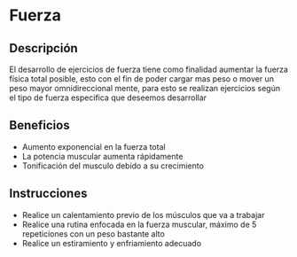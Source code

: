 # **Fuerza**



## Descripción 

El desarrollo de ejercicios de fuerza tiene como finalidad aumentar la fuerza física total posible, esto con el fin de poder cargar mas peso o mover un peso mayor omnidireccional mente, para esto se realizan ejercicios según el tipo de fuerza especifica que deseemos desarrollar



## Beneficios

- Aumento exponencial en la fuerza total
- La potencia muscular aumenta rápidamente
- Tonificación del musculo debido a su crecimiento



## Instrucciones 

- Realice un calentamiento previo de los músculos que va a trabajar
- Realice una rutina enfocada en la fuerza muscular, máximo de 5 repeticiones con un peso bastante alto
- Realice un estiramiento y enfriamiento adecuado
